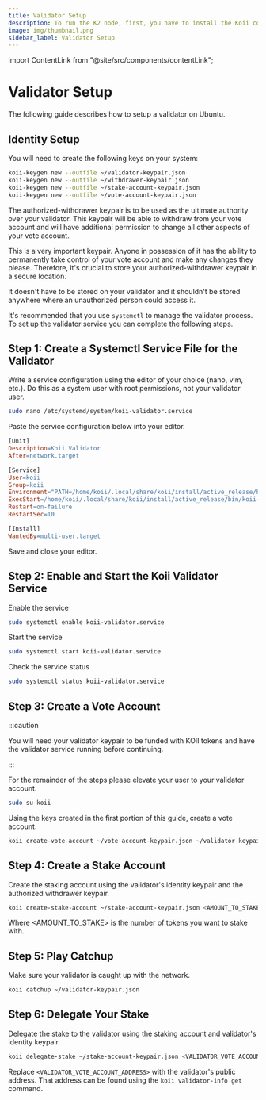```yaml
---
title: Validator Setup
description: To run the K2 node, first, you have to install the Koii command-line tools
image: img/thumbnail.png
sidebar_label: Validator Setup
---
```


import ContentLink from "@site/src/components/contentLink";

# Validator Setup

The following guide describes how to setup a validator on Ubuntu.

## Identity Setup
You will need to create the following keys on your system:

```bash
koii-keygen new --outfile ~/validator-keypair.json
koii-keygen new --outfile ~/withdrawer-keypair.json
koii-keygen new --outfile ~/stake-account-keypair.json
koii-keygen new --outfile ~/vote-account-keypair.json

```
The authorized-withdrawer keypair is to be used as the ultimate authority over your validator. This keypair will be able to withdraw from your vote account and will have additional permission to change all other aspects of your vote account.

This is a very important keypair. Anyone in possession of it has the ability to permanently take control of your vote account and make any changes they please. Therefore, it's crucial to store your authorized-withdrawer keypair in a secure location.

It doesn't have to be stored on your validator and it shouldn't be stored anywhere where an unauthorized person could access it.

It's recommended that you use `systemctl` to manage the validator process. To set up the validator service you can complete the following steps.

## Step 1: Create a Systemctl Service File for the Validator

Write a service configuration using the editor of your choice (nano, vim, etc.). Do this as a system user with root permissions, not your validator user.

```bash
sudo nano /etc/systemd/system/koii-validator.service
```

Paste the service configuration below into your editor.

```makefile
[Unit]
Description=Koii Validator
After=network.target

[Service]
User=koii
Group=koii
Environment="PATH=/home/koii/.local/share/koii/install/active_release/bin:/usr/local/sbin:/usr/local/bin:/usr/sbin:/usr/bin:/sbin:/bin:/usr/games:/usr/local/games"
ExecStart=/home/koii/.local/share/koii/install/active_release/bin/koii-validator --identity /home/koii/validator-keypair.json --ledger /home/koii/validator-ledger --accounts /home/koii/validator-accounts --entrypoint k2-testnet-validator-1.koii.live:10001 --rpc-port 10899 --dynamic-port-range 10000-10500 --limit-ledger-size --gossip-port 10001 --log - --rpc-bind-address 0.0.0.0
Restart=on-failure
RestartSec=10

[Install]
WantedBy=multi-user.target
```

Save and close your editor.

## Step 2: Enable and Start the Koii Validator Service

Enable the service

```bash
sudo systemctl enable koii-validator.service
```

Start the service

```bash
sudo systemctl start koii-validator.service
```

Check the service status

```bash
sudo systemctl status koii-validator.service
```

## Step 3: Create a Vote Account

:::caution

You will need your validator keypair to be funded with KOII tokens and have the validator service running before continuing.

:::

For the remainder of the steps please elevate your user to your validator account.

```bash
sudo su koii
```

Using the keys created in the first portion of this guide, create a vote account.

```bash
koii create-vote-account ~/vote-account-keypair.json ~/validator-keypair.json ~/withdrawer-keypair.json
```

## Step 4: Create a Stake Account

Create the staking account using the validator's identity keypair and the authorized withdrawer keypair.

```bash
koii create-stake-account ~/stake-account-keypair.json <AMOUNT_TO_STAKE> --stake-authority ~/validator-keypair.json --withdraw-authority ~/withdrawer-keypair.json
```

Where <AMOUNT_TO_STAKE> is the number of tokens you want to stake with.

## Step 5: Play Catchup

Make sure your validator is caught up with the network.

```bash
koii catchup ~/validator-keypair.json
```

## Step 6: Delegate Your Stake

Delegate the stake to the validator using the staking account and validator's identity keypair.

```bash
koii delegate-stake ~/stake-account-keypair.json <VALIDATOR_VOTE_ACCOUNT_ADDRESS> --stake-authority ~/validator-keypair.json
```

Replace `<VALIDATOR_VOTE_ACCOUNT_ADDRESS>` with the validator's public address. That address can be found using the `koii validator-info get` command.
